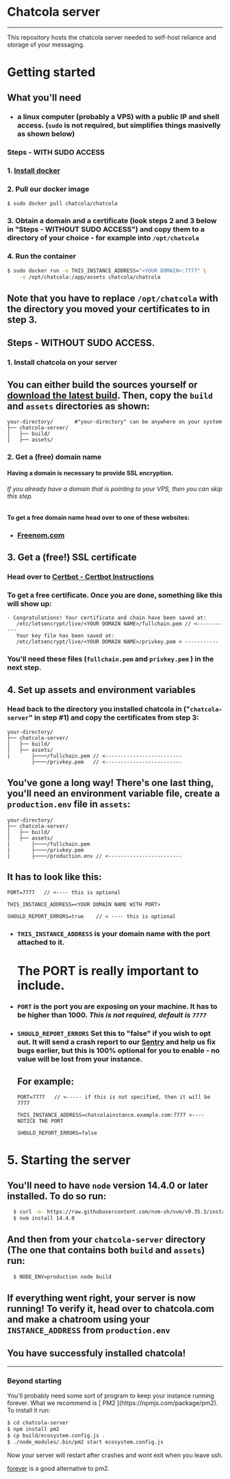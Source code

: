 # Chatcola server

---

This repository hosts the chatcola server needed to self-host reliance and storage of your messaging.

# Getting started

## What you'll need

* ### a linux computer (probably a VPS) with a public IP and shell access. (`sudo` is not required, but simplifies things masivelly as shown below)

### Steps - WITH SUDO ACCESS

### 1. [ Install docker ](https://docs.docker.com/get-docker/)

### 2. Pull our docker image

```bash
$ sudo docker pull chatcola/chatcola
```

### 3. Obtain a domain and a certificate (look steps 2 and 3 below in "Steps - WITHOUT SUDO ACCESS") and copy them to a directory of your choice - for example into `/opt/chatcola`

### 4. Run the container

```bash
$ sudo docker run -e THIS_INSTANCE_ADDRESS="<YOUR DOMAIN>:7777" \
    -v /opt/chatcola:/app/assets chatcola/chatcola
```

## Note that you have to replace `/opt/chatcola` with the directory you moved your certificates to in step 3.



## Steps - WITHOUT SUDO ACCESS.

### 1. Install chatcola on your server

## You can either build the sources yourself or [download the latest build](https://github.com/chatcola-com/chatcola/). Then, copy the `build` and `assets` directories as shown:

```filesystem
your-directory/       #"your-directory" can be anywhere on your system
├── chatcola-server/
│   ├── build/
│   ├── assets/
```

### 2. Get a (free) domain name

#### Having a domain is necessary to provide SSL encryption.

###### If you already have a domain that is pointing to your VPS, then you can skip this step.

#### To get a free domain name head over to one of these websites:

* ### [Freenom.com](https://www.freenom.com/en/index.html?lang=en)

## 3. Get a (free!) SSL certificate

### Head over to [Certbot - Certbot Instructions](https://certbot.eff.org/instructions)

### To get a free certificate. Once you are done, something like this will show up:

```textile
- Congratulations! Your certificate and chain have been saved at:
   /etc/letsencrypt/live/<YOUR DOMAIN NAME>/fullchain.pem // <-----------
   Your key file has been saved at:
   /etc/letsencrypt/live/<YOUR DOMAIN NAME>/privkey.pem < -----------
```

### You'll need these files (`fullchain.pem` and `privkey.pem` ) in the next step.

## 4. Set up assets and environment variables

### Head back to the directory you installed chatcola in  ("`chatcola-server`" in step #1) and copy the certificates from step 3:

```filesystem
your-directory/
├── chatcola-server/
│   ├── build/
│   ├── assets/
|       ├────/fullchain.pem // <-------------------------
        ├────/privkey.pem   // <-------------------------
```

## You've gone a long way! There's one last thing, you'll need an environment variable file, create a `production.env` file in `assets`:

```filesystem
your-directory/
├── chatcola-server/
│   ├── build/
│   ├── assets/
|       ├────/fullchain.pem
|       ├────/privkey.pem
|       ├────/production.env // <------------------------
```

## It has to look like this:

```env
PORT=7777   // <---- this is optional

THIS_INSTANCE_ADDRESS=<YOUR DOMAIN NAME WITH PORT>

SHOULD_REPORT_ERRORS=true    // < ---- this is optional
```

* ### `THIS_INSTANCE_ADDRESS`  is your domain name with the port attached to it.
  
  # __**The PORT is really important to include.**__

* ### `PORT` is the port you are exposing on your machine. It has to be higher than 1000. *This is not required, default is `7777`*

* ### `SHOULD_REPORT_ERRORS` Set this to "false" if you wish to opt out. It will send a crash report to our [Sentry](https://github.com/getsentry/sentry) and help us fix bugs earlier, but this is 100% optional for you to enable - no value will be lost from your instance.
  
  ## For example:
  
  ```env
  PORT=7777   // <----- if this is not specified, then it will be 7777
  
  THIS_INSTANCE_ADDRESS=chatcolainstance.example.com:7777 <---- NOTICE THE PORT
  
  SHOULD_REPORT_ERRORS=false
  ```

# 5. Starting the server

## You'll need to have `node` version 14.4.0 or later installed. To do so run:

```bash
  $ curl -o- https://raw.githubusercontent.com/nvm-sh/nvm/v0.35.3/install.sh | bash
  $ nvm install 14.4.0
```

## And then from your `chatcola-server` directory (The one that contains both `build` and `assets`) run:

```bash
  $ NODE_ENV=production node build
```

## If everything went right, your server is now running! To verify it, head over to chatcola.com and make a chatroom using your `INSTANCE_ADDRESS` from `production.env`

## __You have successfuly installed chatcola!__

  ---

### Beyond starting

<p>You'll probably need some sort of program to keep your instance running forever. What we recommend is [ PM2 ](https://npmjs.com/package/pm2). To install it run:

```bash
$ cd chatcola-server
$ npm install pm2
$ cp build/ecosystem.config.js .
$ ./node_modules/.bin/pm2 start ecosystem.config.js
```

Now your server will restart after crashes and wont exit when you leave ssh.

[forever](https://www.npmjs.com/package/forever) is a good alternative to pm2. 

</p>
